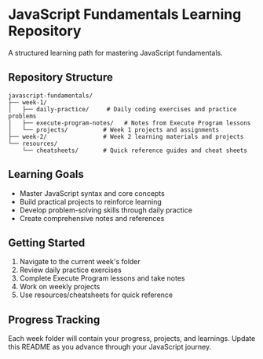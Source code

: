 # JavaScript Fundamentals Learning Repository

A structured learning path for mastering JavaScript fundamentals.

## Repository Structure

```
javascript-fundamentals/
├── week-1/
│   ├── daily-practice/     # Daily coding exercises and practice problems
│   ├── execute-program-notes/   # Notes from Execute Program lessons
│   └── projects/          # Week 1 projects and assignments
├── week-2/                # Week 2 learning materials and projects
└── resources/
    └── cheatsheets/       # Quick reference guides and cheat sheets
```

## Learning Goals

- Master JavaScript syntax and core concepts
- Build practical projects to reinforce learning
- Develop problem-solving skills through daily practice
- Create comprehensive notes and references

## Getting Started

1. Navigate to the current week's folder
2. Review daily practice exercises
3. Complete Execute Program lessons and take notes
4. Work on weekly projects
5. Use resources/cheatsheets for quick reference

## Progress Tracking

Each week folder will contain your progress, projects, and learnings. Update this README as you advance through your JavaScript journey.
